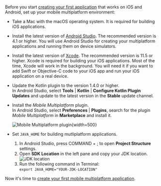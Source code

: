 [//]: # (title: Set up the mobile multiplatform environment)
[//]: # (auxiliary-id: Set_up_mobile_multiplatform_environment)

Before you start [creating your first application](create-first-app.md) that works on iOS and Android, set up your mobile 
multiplatform environment:

* Take a Mac with the macOS operating system. It is required for building iOS applications.
* Install the latest version of [Android Studio](https://developer.android.com/studio). The recommended version is 4.1 
or higher. You will use Android Studio for creating your multiplatform applications and running them on device simulators.
* Install the latest version of [Xcode](https://apps.apple.com/us/app/xcode/id497799835). The recommended version is 11.5 
or higher. 
Xcode is required for building your iOS applications. Most of the time, Xcode will work in the background. You will need
 it if you want to add Swift or Objective-C code to your iOS app and run your iOS application on a real device.
* Update the Kotlin plugin to the version 1.4.0 or higher.  
    In Android Studio, select **Tools** | **Kotlin** | **Configure Kotlin Plugin Updates** and update to the latest 
    version in the **Stable** update channel.
* Install the *Mobile Multiplatform* plugin.  
    In Android Studio, select  **Preferences** | **Plugins**, search for the plugin *Mobile Multiplatform* in 
    **Marketplace** and install it.
    
    ![Mobile Multiplatform plugin](mobile-multiplatform-plugin.png){width=500}
    
* Set `JAVA_HOME` for building mutliplatform applications.  
     
    1. In Android Studio, press COMMAND + ; to open **Project Structure** settings.
    2. Open **SDK Location** in the left pane and copy your JDK location. 
    ![JDK location](jdk-location.png)
    3. Run the following command in Terminal:  
        `export JAVA_HOME="YOUR-JDK-LOCATION"` 

Now it's time to [create your first mobile multiplatform application](create-first-app.md).